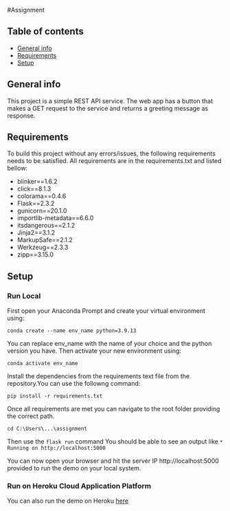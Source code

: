#Assignment

## Table of contents
* [General info](#general-info)
* [Requirements](#requirements)
* [Setup](#setup)

## General info
This project is a simple REST API service. The web app has a button that makes a GET request to the service and returns a greeting message as response.
	
## Requirements
To build this project without any errors/issues, the following requirements needs to be satisfied.
All requirements are in the requirements.txt and listed bellow:
* blinker==1.6.2
* click==8.1.3
* colorama==0.4.6
* Flask==2.3.2
* gunicorn==20.1.0
* importlib-metadata==6.6.0
* itsdangerous==2.1.2
* Jinja2==3.1.2
* MarkupSafe==2.1.2
* Werkzeug==2.3.3
* zipp==3.15.0


	
## Setup
### Run Local
First open your Anaconda Prompt and create your virtual environment using:
```
conda create --name env_name python=3.9.13
```
You can replace env_name with the name of your choice and the python version you have.
Then activate your new environment using:
```
conda activate env_name
```
Install the dependencies from the requirements text file from the repository.You can use the followng command:
```
pip install -r requirements.txt
```
Once all requirements are met you can navigate to the root folder providing the correct path.
```
cd C:\Users\...\assignment
```
Then use the `flask run` command
You should be able to see an output like `* Running on http://localhost:5000`

You can now open your browser and hit the server IP http://localhost:5000 provided to run the demo on your local system.

### Run on Heroku Cloud Application Platform

You can also run the demo on Heroku [here](https://assignmentpd.herokuapp.com/)
